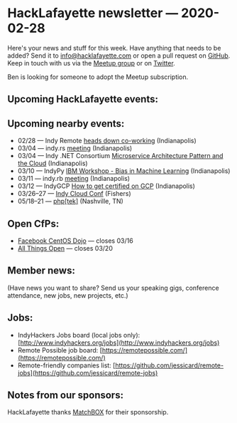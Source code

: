 # HackLafayette newsletter — 2020-02-28

Here's your news and stuff for this week. Have anything that needs to be added? Send it to info@hacklafayette.com or open a pull request on [GitHub](https://github.com/hacklafayette/newsletter). Keep in touch with us via the [Meetup group](https://www.meetup.com/hacklafayette/) or on [Twitter](https://twitter.com/hacklafayette).

Ben is looking for someone to adopt the Meetup subscription.

## Upcoming HackLafayette events:


## Upcoming nearby events:

- 02/28 — Indy Remote [heads down co-working](https://www.meetup.com/Indy-Remote/events/268758149/) (Indianapolis)
- 03/04 — indy.rs [meeting](https://www.meetup.com/indyrs/events/mffbtpybcfbgb/) (Indianapolis)
- 03/04 — Indy .NET Consortium [Microservice Architecture Pattern and the Cloud](https://www.meetup.com/Indy-NET-Consortium/events/268047469/) (Indianapolis)
- 03/10 — IndyPy [IBM Workshop - Bias in Machine Learning](https://www.meetup.com/indypy/events/hwstlrybcfbnb/) (Indianapolis)
- 03/11 — indy.rb [meeting](https://www.meetup.com/indyrb/events/pvzcnrybcfbpb/) (Indianapolis)
- 03/12 — IndyGCP [How to get certified on GCP](https://www.meetup.com/IndyGCP/events/266789074/) (Indianapolis)
- 03/26–27 — [Indy Cloud Conf](https://2020.indycloudconf.com/) (Fishers)
- 05/18–21 — [php[tek]](https://tek.phparch.com/) (Nashville, TN)

## Open CfPs:

- [Facebook CentOS Dojo](https://docs.google.com/forms/d/e/1FAIpQLSe7wp5runY05oQwzwD2IgG8ZrKjht1VBQ0CB7XJW6PpOhbZ9g/viewform) — closes 03/16
- [All Things Open](https://2020.allthingsopen.org/call-for-speakers.html) — closes 03/20

## Member news:

(Have news you want to share? Send us your speaking gigs, conference attendance, new jobs, new projects, etc.)


## Jobs:

- IndyHackers Jobs board (local jobs only): [http://www.indyhackers.org/jobs](http://www.indyhackers.org/jobs)
- Remote Possible job board: [https://remotepossible.com/](https://remotepossible.com/)
- Remote-friendly companies list: [https://github.com/jessicard/remote-jobs](https://github.com/jessicard/remote-jobs)

## Notes from our sponsors:

HackLafayette thanks [MatchBOX](http://matchboxstudio.org/) for their sponsorship.
